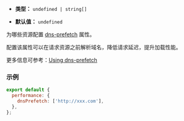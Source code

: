 - **类型：** `undefined | string[]`

- **默认值：** `undefined`

为哪些资源配置 [dns-prefetch](https://developer.mozilla.org/en-US/docs/Web/HTML/Attributes/rel/dns-prefetch) 属性。

配置该属性可以在请求资源之前解析域名，降低请求延迟，提升加载性能。

更多信息可参考：[Using dns-prefetch](https://developer.mozilla.org/en-US/docs/Web/Performance/dns-prefetch)

### 示例

```js
export default {
  performance: {
    dnsPrefetch: ['http://xxx.com'],
  },
};
```
